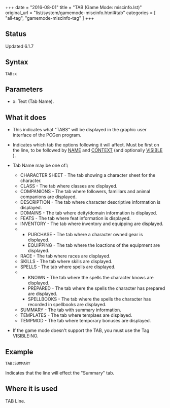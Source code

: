 +++
date = "2016-08-01"
title = "TAB (Game Mode: miscinfo.lst)"
original_url = "list/system/gamemode-miscinfo.html#tab"
categories = [ "all-tag", "gamemode-miscinfo-tag" ]
+++

## Status

Updated 6.1.7

## Syntax

`TAB:x`

## Parameters

-   x: Text (Tab Name).



What it does
------------

-   This indicates what "TABS" will be displayed in the graphic user
    interface of the PCGen program.
-   Indicates which tab the options following it will affect. Must be
    first on the line, to be followed by
    [NAME](/list/system/gamemode-miscinfo/name.html) and
    [CONTEXT](/list/system/gamemode-miscinfo/context.html) (and
    optionally [VISIBLE](/list/system/gamemode-miscinfo/visible.html) ).
-   Tab Name may be one of:\
    -   CHARACTER SHEET - The tab showing a character sheet for
        the character.
    -   CLASS - The tab where classes are displayed.
    -   COMPANIONS - The tab where followers, familiars and animal
        companions are displayed.
    -   DESCRIPTION - The tab where character descriptive information
        is displayed.
    -   DOMAINS - The tab where deity/domain information is displayed.
    -   FEATS - The tab where feat information is displayed.
    -   INVENTORY - The tab where inventory and equipping are displayed.
    -   -   PURCHASE - The tab where a character owned gear
            is displayed.
        -   EQUIPPING - The tab where the loactions of the equipment
            are displayed.
    -   RACE - The tab where races are displayed.
    -   SKILLS - The tab where skills are displayed.
    -   SPELLS - The tab where spells are displayed.
    -   -   KNOWN - The tab where the spells the character knows
            are displayed.
        -   PREPARED - The tab where the spells the character has
            prepared are displayed.
        -   SPELLBOOKS - The tab where the spells the character has
            recorded in spellbooks are displayed.
    -   SUMMARY - The tab with summary information.
    -   TEMPLATES - The tab where templaes are displayed.
    -   TEMPMOD - The tab where temporary bonuses are displayed.

-   If the game mode doesn't support the TAB, you must use the
    Tag VISIBLE:NO.

Example
-------

`TAB:SUMMARY`

Indicates that the line will effect the "Summary" tab.

Where it is used
----------------

TAB Line.

